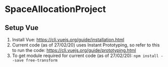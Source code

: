 # SpaceAllocationProject
## Setup Vue
1.  Install Vue: https://cli.vuejs.org/guide/installation.html
2.  Current code (as of 27/02/20) uses Instant Prototyping, so refer to this to run the code: https://cli.vuejs.org/guide/prototyping.html
3.  To get module required for current code (as of 27/02/20): `npm install --save free-transform`
